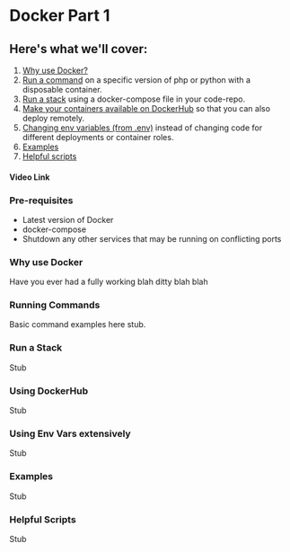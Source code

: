 # Docker Part 1

## Here's what we'll cover:
  1. [Why use Docker?](#why-use-docker)
  2. [Run a command](#running-commands) on a specific version of php or python with a disposable container.
  3. [Run a stack](#run-a-stack) using a docker-compose file  in your code-repo.
  4. [Make your containers available on DockerHub](#using-dockerhub) so that you can also deploy remotely.
  5. [Changing env variables (from .env)](#using-env-vars) instead of changing code for different deployments or container roles.
  6. [Examples](#examples)
  7. [Helpful scripts](#helpful-scripts)

#### Video Link
### Pre-requisites
- Latest version of Docker
- docker-compose
- Shutdown any other services that may be running on conflicting ports 
### Why use Docker
Have you ever had a fully working blah ditty blah blah
### Running Commands
Basic command examples here stub.
### Run a Stack
Stub
### Using DockerHub
Stub
### Using Env Vars extensively
Stub
### Examples
Stub
### Helpful Scripts
Stub
